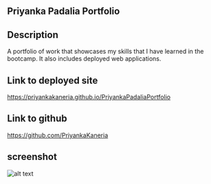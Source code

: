 ## Priyanka Padalia Portfolio

## Description
A portfolio of work that showcases my skills that I have learned in the bootcamp. It also includes deployed web applications.

## Link to deployed site
https://priyankakaneria.github.io/PriyankaPadaliaPortfolio

## Link to github
https://github.com/PriyankaKaneria

## screenshot
![alt text](https://github.com/PriyankaKaneria/PriyankaPadaliaPortfolio/images/Screenshot.png)